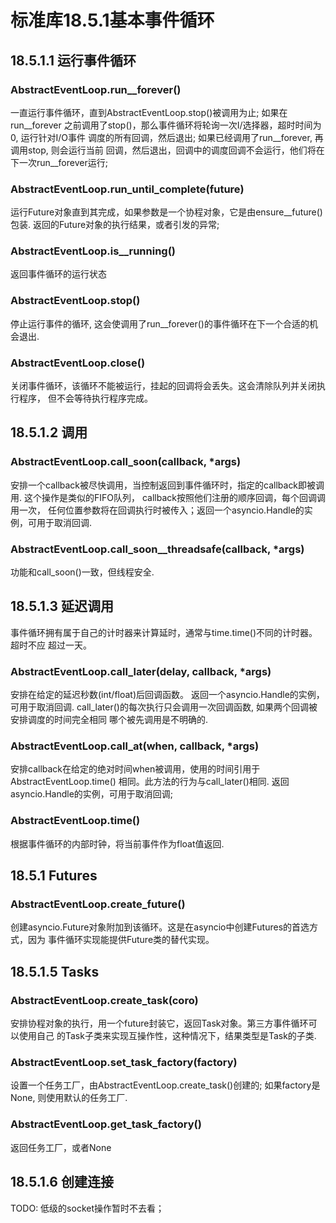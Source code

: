 # 标准库18.5.1基本事件循环

## 18.5.1.1 运行事件循环

### AbstractEventLoop.run__forever()

一直运行事件循环，直到AbstractEventLoop.stop()被调用为止; 如果在run__forever
之前调用了stop()，那么事件循环将轮询一次I/选择器，超时时间为0, 运行针对I/O事件
调度的所有回调，然后退出; 如果已经调用了run__forever, 再调用stop, 则会运行当前
回调，然后退出，回调中的调度回调不会运行，他们将在下一次run__forever运行;

### AbstractEventLoop.run_until_complete(future)

运行Future对象直到其完成，如果参数是一个协程对象，它是由ensure__future()包装.
返回的Future对象的执行结果，或者引发的异常;

### AbstractEventLoop.is__running()

返回事件循环的运行状态

### AbstractEventLoop.stop()

停止运行事件的循环, 这会使调用了run__forever()的事件循环在下一个合适的机会退出.

### AbstractEventLoop.close()

关闭事件循环，该循环不能被运行，挂起的回调将会丢失。这会清除队列并关闭执行程序，
但不会等待执行程序完成。

## 18.5.1.2 调用

### AbstractEventLoop.call_soon(callback, \*args)

安排一个callback被尽快调用，当控制返回到事件循环时，指定的callback即被调用.
这个操作是类似的FIFO队列， callback按照他们注册的顺序回调，每个回调调用一次，
任何位置参数将在回调执行时被传入；返回一个asyncio.Handle的实例，可用于取消回调.

### AbstractEventLoop.call_soon__threadsafe(callback, \*args)

功能和call_soon()一致，但线程安全.

## 18.5.1.3 延迟调用

事件循环拥有属于自己的计时器来计算延时，通常与time.time()不同的计时器。超时不应
超过一天。

### AbstractEventLoop.call_later(delay, callback, \*args)

安排在给定的延迟秒数(int/float)后回调函数。
返回一个asyncio.Handle的实例， 可用于取消回调.
call_later()的每次执行只会调用一次回调函数, 如果两个回调被安排调度的时间完全相同
哪个被先调用是不明确的.

### AbstractEventLoop.call_at(when, callback, \*args)

安排callback在给定的绝对时间when被调用，使用的时间引用于AbstractEventLoop.time()
相同。此方法的行为与call_later()相同.
返回asyncio.Handle的实例，可用于取消回调;

### AbstractEventLoop.time()

根据事件循环的内部时钟，将当前事件作为float值返回.

## 18.5.1 Futures

### AbstractEventLoop.create_future()

创建asyncio.Future对象附加到该循环。这是在asyncio中创建Futures的首选方式，因为
事件循环实现能提供Future类的替代实现。

## 18.5.1.5 Tasks

### AbstractEventLoop.create_task(coro)

安排协程对象的执行，用一个future封装它，返回Task对象。第三方事件循环可以使用自己
的Task子类来实现互操作性，这种情况下，结果类型是Task的子类.

### AbstractEventLoop.set_task_factory(factory)

设置一个任务工厂，由AbstractEventLoop.create_task()创建的;
如果factory是None, 则使用默认的任务工厂.

### AbstractEventLoop.get_task_factory()

返回任务工厂，或者None

## 18.5.1.6 创建连接

TODO: 低级的socket操作暂时不去看；
